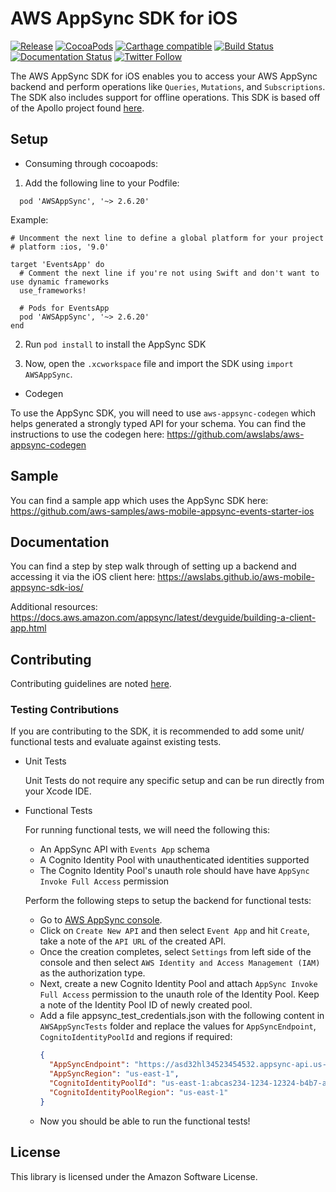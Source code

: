 AWS AppSync SDK for iOS
=======================

[![Release](https://img.shields.io/github/release/awslabs/aws-mobile-appsync-sdk-ios.svg)](https://github.com/awslabs/aws-mobile-appsync-sdk-ios/releases)
[![CocoaPods](https://img.shields.io/cocoapods/v/AWSAppSync.svg)](https://github.com/CocoaPods/CocoaPods)
[![Carthage compatible](https://img.shields.io/badge/Carthage-compatible-4BC51D.svg?style=flat)](https://github.com/Carthage/Carthage)
[![Build Status](https://travis-ci.org/awslabs/aws-mobile-appsync-sdk-ios.png?branch=master)](https://travis-ci.org/awslabs/aws-mobile-appsync-sdk-ios)
[![Documentation Status](https://readthedocs.org/projects/ansicolortags/badge/?version=latest)](https://awslabs.github.io/aws-mobile-appsync-sdk-ios/)
[![Twitter Follow](https://img.shields.io/twitter/follow/AWSforMobile.svg?style=social&label=Follow)](https://twitter.com/AWSforMobile)

The AWS AppSync SDK for iOS enables you to access your AWS AppSync backend and perform operations like `Queries`, `Mutations`, and `Subscriptions`. The SDK also includes support for offline operations. This SDK is based off of the Apollo project found [here](https://github.com/apollographql/apollo-ios).

## Setup

- Consuming through cocoapods:

1. Add the following line to your Podfile:

```
  pod 'AWSAppSync', '~> 2.6.20'
```

Example:

```
# Uncomment the next line to define a global platform for your project
# platform :ios, '9.0'

target 'EventsApp' do
  # Comment the next line if you're not using Swift and don't want to use dynamic frameworks
  use_frameworks!

  # Pods for EventsApp
  pod 'AWSAppSync', '~> 2.6.20'
end
```

2. Run `pod install` to install the AppSync SDK

3. Now, open the `.xcworkspace` file and import the SDK using `import AWSAppSync`.

- Codegen

To use the AppSync SDK, you will need to use `aws-appsync-codegen` which helps generated a strongly typed API for your schema. You can find the instructions to use the codegen here: https://github.com/awslabs/aws-appsync-codegen 

## Sample

You can find a sample app which uses the AppSync SDK here: https://github.com/aws-samples/aws-mobile-appsync-events-starter-ios 

## Documentation

You can find a step by step walk through of setting up a backend and accessing it via the iOS client here: https://awslabs.github.io/aws-mobile-appsync-sdk-ios/

Additional resources: https://docs.aws.amazon.com/appsync/latest/devguide/building-a-client-app.html 

## Contributing

Contributing guidelines are noted [here](https://github.com/awslabs/aws-mobile-appsync-sdk-ios/blob/master/CONTRIBUTING.md).

### Testing Contributions

If you are contributing to the SDK, it is recommended to add some unit/ functional tests and evaluate against existing tests.

- Unit Tests

  Unit Tests do not require any specific setup and can be run directly from your Xcode IDE.

- Functional Tests

  For running functional tests, we will need the following this:
  - An AppSync API with `Events App` schema
  - A Cognito Identity Pool with unauthenticated identities supported
  - The Cognito Identity Pool's unauth role should have have `AppSync Invoke Full Access` permission
  
  Perform the following steps to setup the backend for functional tests:

  - Go to [AWS AppSync console](https://console.aws.amazon.com/appsync/home).
  - Click on `Create New API` and then select `Event App` and hit `Create`, take a note of the `API URL` of the created API.
  - Once the creation completes, select `Settings` from left side of the console and then select `AWS Identity and Access Management (IAM)` as the authorization type.
  - Next, create a new Cognito Identity Pool and attach `AppSync Invoke Full Access` permission to the unauth role of the Identity Pool. Keep a note of the Identity Pool ID of newly created pool.
  - Add a file appsync_test_credentials.json with the following content in `AWSAppSyncTests` folder and replace the values for `AppSyncEndpoint`,  `CognitoIdentityPoolId` and regions if required:
    ```json
    {
      "AppSyncEndpoint": "https://asd32hl34523454532.appsync-api.us-east-1.amazonaws.com/graphql",
      "AppSyncRegion": "us-east-1",
      "CognitoIdentityPoolId": "us-east-1:abcas234-1234-12324-b4b7-aaa0c0831234",
      "CognitoIdentityPoolRegion": "us-east-1"
    }
    ```
  - Now you should be able to run the functional tests!

## License

This library is licensed under the Amazon Software License.
